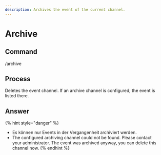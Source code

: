 ```yaml
---
description: Archives the event of the current channel.
---
```


# Archive

## Command

/archive

## Process

Deletes the event channel. If an archive channel is configured, the event is listed there.

## Answer

{% hint style="danger" %}
* Es können nur Events in der Vergangenheit archiviert werden.
* The configured archiving channel could not be found. Please contact your administrator. The event was archived anyway, you can delete this channel now.
{% endhint %}
